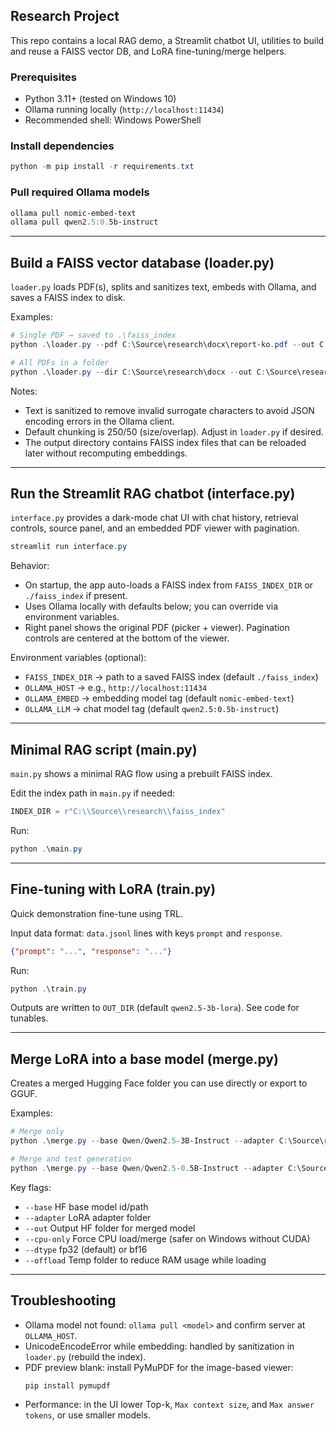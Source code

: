 ## Research Project

This repo contains a local RAG demo, a Streamlit chatbot UI, utilities to build and reuse a FAISS vector DB, and LoRA fine-tuning/merge helpers.

### Prerequisites
- Python 3.11+ (tested on Windows 10)
- Ollama running locally (`http://localhost:11434`)
- Recommended shell: Windows PowerShell

### Install dependencies
```powershell
python -m pip install -r requirements.txt
```

### Pull required Ollama models
```powershell
ollama pull nomic-embed-text
ollama pull qwen2.5:0.5b-instruct
```

---

## Build a FAISS vector database (loader.py)
`loader.py` loads PDF(s), splits and sanitizes text, embeds with Ollama, and saves a FAISS index to disk.

Examples:
```powershell
# Single PDF → saved to .\faiss_index
python .\loader.py --pdf C:\Source\research\docx\report-ko.pdf --out C:\Source\research\faiss_index --emb nomic-embed-text --base http://localhost:11434

# All PDFs in a folder
python .\loader.py --dir C:\Source\research\docx --out C:\Source\research\faiss_index --emb nomic-embed-text --base http://localhost:11434
```

Notes:
- Text is sanitized to remove invalid surrogate characters to avoid JSON encoding errors in the Ollama client.
- Default chunking is 250/50 (size/overlap). Adjust in `loader.py` if desired.
- The output directory contains FAISS index files that can be reloaded later without recomputing embeddings.

---

## Run the Streamlit RAG chatbot (interface.py)
`interface.py` provides a dark-mode chat UI with chat history, retrieval controls, source panel, and an embedded PDF viewer with pagination.

```powershell
streamlit run interface.py
```

Behavior:
- On startup, the app auto-loads a FAISS index from `FAISS_INDEX_DIR` or `./faiss_index` if present.
- Uses Ollama locally with defaults below; you can override via environment variables.
- Right panel shows the original PDF (picker + viewer). Pagination controls are centered at the bottom of the viewer.

Environment variables (optional):
- `FAISS_INDEX_DIR` → path to a saved FAISS index (default `./faiss_index`)
- `OLLAMA_HOST` → e.g., `http://localhost:11434`
- `OLLAMA_EMBED` → embedding model tag (default `nomic-embed-text`)
- `OLLAMA_LLM` → chat model tag (default `qwen2.5:0.5b-instruct`)

---

## Minimal RAG script (main.py)
`main.py` shows a minimal RAG flow using a prebuilt FAISS index.

Edit the index path in `main.py` if needed:
```python
INDEX_DIR = r"C:\\Source\\research\\faiss_index"
```
Run:
```powershell
python .\main.py
```

---

## Fine-tuning with LoRA (train.py)
Quick demonstration fine-tune using TRL.

Input data format: `data.jsonl` lines with keys `prompt` and `response`.
```json
{"prompt": "...", "response": "..."}
```

Run:
```powershell
python .\train.py
```
Outputs are written to `OUT_DIR` (default `qwen2.5-3b-lora`). See code for tunables.

---

## Merge LoRA into a base model (merge.py)
Creates a merged Hugging Face folder you can use directly or export to GGUF.

Examples:
```powershell
# Merge only
python .\merge.py --base Qwen/Qwen2.5-3B-Instruct --adapter C:\Source\research\qwen2.5-3b-lora --out C:\Source\research\qwen2.5-3b-merged --cpu-only --dtype fp32

# Merge and test generation
python .\merge.py --base Qwen/Qwen2.5-0.5B-Instruct --adapter C:\Source\research\qwen2.5-3b-lora --out C:\Source\research\qwen2.5-3b-merged --cpu-only --dtype fp32 --infer
```

Key flags:
- `--base` HF base model id/path
- `--adapter` LoRA adapter folder
- `--out` Output HF folder for merged model
- `--cpu-only` Force CPU load/merge (safer on Windows without CUDA)
- `--dtype` fp32 (default) or bf16
- `--offload` Temp folder to reduce RAM usage while loading

---

## Troubleshooting
- Ollama model not found: `ollama pull <model>` and confirm server at `OLLAMA_HOST`.
- UnicodeEncodeError while embedding: handled by sanitization in `loader.py` (rebuild the index).
- PDF preview blank: install PyMuPDF for the image-based viewer:
  ```powershell
  pip install pymupdf
  ```
- Performance: in the UI lower Top-k, `Max context size`, and `Max answer tokens`, or use smaller models.


